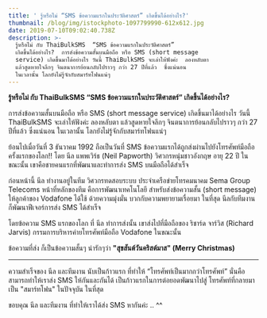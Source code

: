 ```yaml
---
title: ' รู้หรือไม่ “SMS ข้อความแรกในประวัติศาสตร์” เกิดขึ้นได้อย่างไร?'
thumbnail: /blog/img/istockphoto-1097799990-612x612.jpg
date: 2019-07-10T09:02:40.738Z
description: >-
  รู้หรือไม่ กับ ThaiBulkSMS  “SMS ข้อความแรกในประวัติศาสตร์”
  เกิดขึ้นได้อย่างไร?  การส่งข้อความสั้นบนมือถือ หรือ SMS (short message
  service) เกิดขึ้นมาได้อย่างไร วันนี้ ThaiBulkSMS จะเล่าให้ฟังค่ะ  ลองหลับตา
  แล้วสูดหายใจลึกๆ จินตนาการย้อนกลับไปราวๆ กว่า 27 ปีที่แล้ว  ซึ่งแน่นอน
  ในเวลานั้น โลกยังไม่รู้จักกับสมาร์ทโฟนแน่ๆ
---
```

**รู้หรือไม่ กับ ThaiBulkSMS  “SMS ข้อความแรกในประวัติศาสตร์” เกิดขึ้นได้อย่างไร?** 



การส่งข้อความสั้นบนมือถือ หรือ SMS (short message service) เกิดขึ้นมาได้อย่างไร วันนี้ ThaiBulkSMS จะเล่าให้ฟังค่ะ ลองหลับตา แล้วสูดหายใจลึกๆ จินตนาการย้อนกลับไปราวๆ กว่า 27 ปีที่แล้ว ซึ่งแน่นอน ในเวลานั้น โลกยังไม่รู้จักกับสมาร์ทโฟนแน่ๆ 



ย้อนไปเมื่อวันที่ 3 ธันวาคม 1992 ถือเป็นวันที่ SMS ข้อความแรกได้ถูกส่งผ่านไปยังโทรศัพท์มือถือ ครั้งแรกของโลก!! โดย นีล แพพเวิร์ธ (Neil Papworth) วิศวกรหนุ่มชาวอังกฤษ อายุ 22 ปี ในขณะนั้น เขาคือชายคนแรกที่พัฒนาและทำการส่ง SMS บนมือถือได้สำเร็จ

ก่อนหน้านี้ นีล ทำงานอยู่ในทีม วิศวกรทดสอบระบบ ประจำเครือข่ายโทรคมนาคม Sema Group Telecoms หน้าที่หลักของทีม คือการพัฒนาเทคโนโลยี สำหรับส่งข้อความสั้น (short message) ให้ลูกค้าของ Vodafone ได้ใช้ ด้วยความมุ่งมั่น บวกกับความพยายามเรื่อยมา ในที่สุด นีลกับทีมงาน ก็พัฒนาฟีเจอร์การส่ง SMS ได้สำเร็จ

โดยข้อความ SMS แรกของโลก ที่ นีล ทำการส่งนั้น เขาส่งไปที่มือถือของ ริชาร์ด จาร์วิส (Richard Jarvis) กรรมการบริหารค่ายโทรศัพท์มือถือ Vodafone ในขณะนั้น 



ข้อความที่ส่ง ก็เป็นข้อความสั้นๆ น่ารักๆว่า **"สุขสันต์วันคริสต์มาส" (Merry Christmas)**

****

ความสำเร็จของ นีล และทีมงาน นับเป็นก้าวแรก ที่ทำให้ “โทรศัพท์เป็นมากกว่าโทรศัพท์” นั่นคือ สามารถทำให้เราส่ง SMS ให้กันและกันได้ เป็นก้าวแรกในการต่อยอดพัฒนาไปสู่ โทรศัพท์ที่กลายมาเป็น "สมาร์ทโฟน" ในปัจจุบัน ในที่สุด 



ขอบคุณ นีล และทีมงาน ที่ทำให้เราได้ส่ง SMS หากันค่ะ .. ^^
